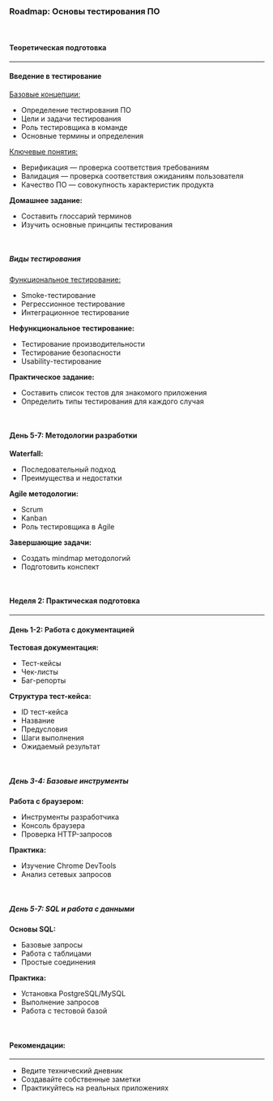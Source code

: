 ### Roadmap: Основы тестирования ПО

<br />

#### Теоретическая подготовка
------

#### Введение в тестирование

[Базовые концепции:](./day_1)

* Определение тестирования ПО
* Цели и задачи тестирования
* Роль тестировщика в команде
* Основные термины и определения

[Ключевые понятия:](./day_2)

* Верификация — проверка соответствия требованиям
* Валидация — проверка соответствия ожиданиям пользователя
* Качество ПО — совокупность характеристик продукта

**Домашнее задание:**

* Составить глоссарий терминов
* Изучить основные принципы тестирования

<br />

##### Виды тестирования

[Функциональное тестирование:](./day_2)

* Smoke-тестирование
* Регрессионное тестирование
* Интеграционное тестирование

**Нефункциональное тестирование:**

* Тестирование производительности
* Тестирование безопасности
* Usability-тестирование

**Практическое задание:**

* Составить список тестов для знакомого приложения
* Определить типы тестирования для каждого случая

<br />

#### День 5-7: Методологии разработки

**Waterfall:**

* Последовательный подход
* Преимущества и недостатки

**Agile методологии:**

* Scrum
* Kanban
* Роль тестировщика в Agile

**Завершающие задачи:**

* Создать mindmap методологий
* Подготовить конспект

<br />

#### Неделя 2: Практическая подготовка
------

#### День 1-2: Работа с документацией

**Тестовая документация:**

* Тест-кейсы
* Чек-листы
* Баг-репорты

**Структура тест-кейса:**

* ID тест-кейса
* Название
* Предусловия
* Шаги выполнения
* Ожидаемый результат

<br />

##### День 3-4: Базовые инструменты

**Работа с браузером:**

* Инструменты разработчика
* Консоль браузера
* Проверка HTTP-запросов

**Практика:**

* Изучение Chrome DevTools
* Анализ сетевых запросов

<br />

##### День 5-7: SQL и работа с данными

**Основы SQL:**

* Базовые запросы
* Работа с таблицами
* Простые соединения

**Практика:**

* Установка PostgreSQL/MySQL
* Выполнение запросов
* Работа с тестовой базой

<br />

#### Рекомендации:
------

* Ведите технический дневник
* Создавайте собственные заметки
* Практикуйтесь на реальных приложениях